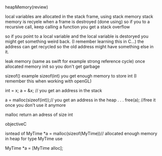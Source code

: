 heapMemory(review)


local variables are allocated in the stack frame, using stack memory
stack memory is recyele when a frame is destroyed (done using)
so if you to a recursive call, keep calling a function you get a stack overflow

so if you point to a local variable and the local variable is destoryed you might get something weird back.
(I remember learning this in C...)
the address can get recycled so the old address might have something else in it.

leak memory (same as swift for example strong reference cycle)
once allocated memory init so you don't get garbage

sizeof(<type>) example sizeof(int) you get enough memory to store int (I remember this when working with openGL)

int = x;
a = &x; // you get an address in the stack

a = malloc(sizeof(int));// you get an address in the heap
.
.
.
free(a); //free it once you don't use it anymore

malloc return an adress of size int 


objectiveC

isntead of
MyTime *a = malloc(sizeof(MyTime))// allocated enough memory in heap for type MyTime
use

MyTime *a = [MyTime alloc];
